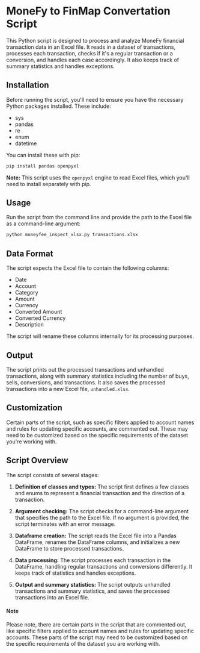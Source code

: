 # MoneFy to FinMap Convertation Script

This Python script is designed to process and analyze MoneFy financial transaction data in an Excel file. It reads in a dataset of transactions, processes each transaction, checks if it's a regular transaction or a conversion, and handles each case accordingly. It also keeps track of summary statistics and handles exceptions.

## Installation

Before running the script, you'll need to ensure you have the necessary Python packages installed. These include:

- sys
- pandas
- re
- enum
- datetime

You can install these with pip:

```bash
pip install pandas openpyxl
```

**Note:** This script uses the `openpyxl` engine to read Excel files, which you'll need to install separately with pip.

## Usage

Run the script from the command line and provide the path to the Excel file as a command-line argument:

```bash
python moneyfee_inspect_xlsx.py transactions.xlsx
```

## Data Format

The script expects the Excel file to contain the following columns:

- Date
- Account
- Category
- Amount
- Currency
- Converted Amount
- Converted Currency
- Description

The script will rename these columns internally for its processing purposes.

## Output

The script prints out the processed transactions and unhandled transactions, along with summary statistics including the number of buys, sells, conversions, and transactions. It also saves the processed transactions into a new Excel file, `unhandled.xlsx`.

## Customization

Certain parts of the script, such as specific filters applied to account names and rules for updating specific accounts, are commented out. These may need to be customized based on the specific requirements of the dataset you're working with.

## Script Overview

The script consists of several stages:

1. **Definition of classes and types:** The script first defines a few classes and enums to represent a financial transaction and the direction of a transaction.

2. **Argument checking:** The script checks for a command-line argument that specifies the path to the Excel file. If no argument is provided, the script terminates with an error message.

3. **Dataframe creation:** The script reads the Excel file into a Pandas DataFrame, renames the DataFrame columns, and initializes a new DataFrame to store processed transactions.

4. **Data processing:** The script processes each transaction in the DataFrame, handling regular transactions and conversions differently. It keeps track of statistics and handles exceptions.

5. **Output and summary statistics:** The script outputs unhandled transactions and summary statistics, and saves the processed transactions into an Excel file.

#### Note

Please note, there are certain parts in the script that are commented out, like specific filters applied to account names and rules for updating specific accounts. These parts of the script may need to be customized based on the specific requirements of the dataset you are working with.